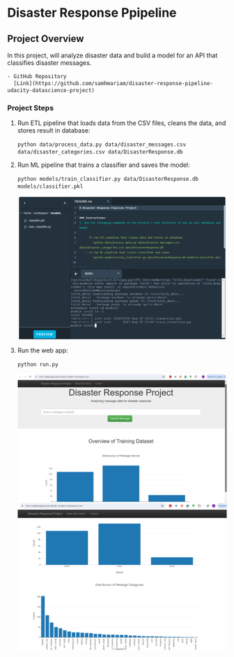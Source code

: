 # Disaster Response Ppipeline



## Project Overview

In this project, will analyze disaster data and build a model for an API that classifies disaster messages.

    - GitHub Repository
      [Link](https://github.com/samhmariam/disaster-response-pipeline-udacity-datascience-project)

### Project Steps

1. Run ETL pipeline that loads data from the CSV files, cleans the data, and stores result in database:

    `python data/process_data.py data/disaster_messages.csv data/disaster_categories.csv data/DisasterResponse.db`

2. Run ML pipeline that trains a classifier and saves the model:

    `python models/train_classifier.py data/DisasterResponse.db models/classifier.pkl`

    ![Classifier model](./image/classifier-model-file.png)

3. Run the web app:

    `python run.py`

    ![Disaster Dashboard landing page](./image/disaster-response-landing-page.png)
    ![Additional Visuals](./image/additional-visuals-landing-page.png)